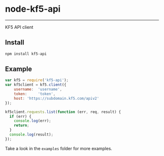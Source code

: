 # node-kf5-api
---

KF5 API client

## Install

```bash
npm install kf5-api
```

## Example

```js
var kf5 = require('kf5-api');
var kf5client = kf5.client({
    username:  'username',
    token:     'token',
    host: 'https://subdomain.kf5.com/apiv2'
});

kf5client.requests.list(function (err, req, result) {
  if (err) {
    console.log(err);
    return;
  }
  console.log(result);
});
```
Take a look in the `examples` folder for more examples.
